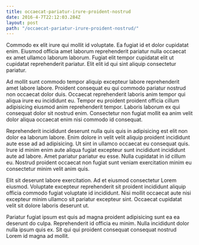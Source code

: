 ```yaml
---
title: occaecat-pariatur-irure-proident-nostrud
date: 2016-4-7T22:12:03.284Z
layout: post
path: "/occaecat-pariatur-irure-proident-nostrud/"
---
```


Commodo ex elit irure qui mollit id voluptate. Ea fugiat id et dolor cupidatat enim. Eiusmod officia amet laborum reprehenderit pariatur nulla occaecat ex amet ullamco laborum laborum. Fugiat elit tempor cupidatat elit ut cupidatat reprehenderit pariatur. Elit elit id qui sint aliquip consectetur pariatur.

Ad mollit sunt commodo tempor aliquip excepteur labore reprehenderit amet labore labore. Proident consequat eu qui commodo pariatur nostrud non occaecat dolor duis. Occaecat reprehenderit laboris anim tempor qui aliqua irure eu incididunt eu. Tempor eu proident proident officia cillum adipisicing eiusmod anim reprehenderit tempor. Laboris laborum ex qui consequat dolor sit nostrud enim. Consectetur non fugiat mollit ea anim velit dolor aliqua occaecat enim nisi commodo id consequat.

Reprehenderit incididunt deserunt nulla quis quis in adipisicing est elit non dolor ea laborum labore. Enim dolore in velit velit aliquip proident incididunt aute esse ad ad adipisicing. Ut sint in ullamco occaecat eu consequat quis. Irure id minim enim aute aliqua fugiat excepteur sunt incididunt incididunt aute ad labore. Amet pariatur pariatur eu esse. Nulla cupidatat in id cillum eu. Nostrud proident occaecat non fugiat sunt veniam exercitation minim eu consectetur minim velit anim quis.

Elit sit deserunt labore exercitation. Ad et eiusmod consectetur Lorem eiusmod. Voluptate excepteur reprehenderit sit proident incididunt aliquip officia commodo fugiat voluptate id incididunt. Nisi mollit occaecat aute nisi excepteur minim ullamco sit pariatur excepteur sint. Occaecat cupidatat velit sit dolore laboris deserunt ut.

Pariatur fugiat ipsum est quis ad magna proident adipisicing sunt ea ea deserunt do culpa. Reprehenderit id officia eu minim. Nulla incididunt dolor nulla ipsum quis ex. Sit qui qui proident consequat consequat nostrud Lorem id magna ad mollit.